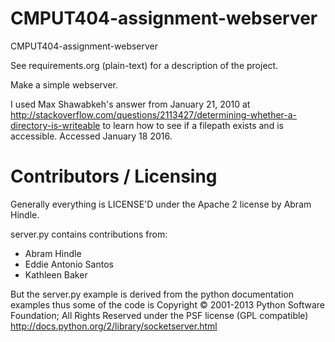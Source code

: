 CMPUT404-assignment-webserver
=============================

CMPUT404-assignment-webserver

See requirements.org (plain-text) for a description of the project.

Make a simple webserver.

I used Max Shawabkeh's answer from January 21, 2010 at http://stackoverflow.com/questions/2113427/determining-whether-a-directory-is-writeable
to learn how to see if a filepath exists and is accessible. Accessed January 18 2016.

Contributors / Licensing
========================

Generally everything is LICENSE'D under the Apache 2 license by Abram Hindle.

server.py contains contributions from:

* Abram Hindle
* Eddie Antonio Santos
* Kathleen Baker

But the server.py example is derived from the python documentation
examples thus some of the code is Copyright © 2001-2013 Python
Software Foundation; All Rights Reserved under the PSF license (GPL
compatible) http://docs.python.org/2/library/socketserver.html

